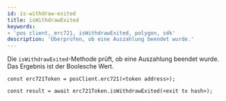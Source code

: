 ```yaml
---
id: is-withdraw-exited
title: isWithdrawExited
keywords:
- 'pos client, erc721, isWithdrawExited, polygon, sdk'
description: 'Überprüfen, ob eine Auszahlung beendet wurde.'
---
```


Die `isWithdrawExited`-Methode prüft, ob eine Auszahlung beendet wurde. Das Ergebnis ist der Boolesche Wert.

```
const erc721Token = posClient.erc721(<token address>);

const result = await erc721Token.isWithdrawExited(<exit tx hash>);

```
